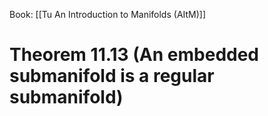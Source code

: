 Book: [[Tu An Introduction to Manifolds (AItM)]]
# Theorem 11.13 (An embedded submanifold is a regular submanifold)
